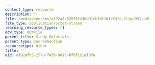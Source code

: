 ```yaml
---
content_type: resource
description: ''
file: /media/courses/af92afc52570f43bb01cbfdf161ef3fa_flrpnOS1.pdf
file_type: application/octet-stream
learning_resource_types: []
ocw_type: OCWFile
parent_title: Study Materials
parent_type: CourseSection
resourcetype: Other
title: ''
uid: af92afc5-2570-f43b-b01c-bfdf161ef3fa
---
```

